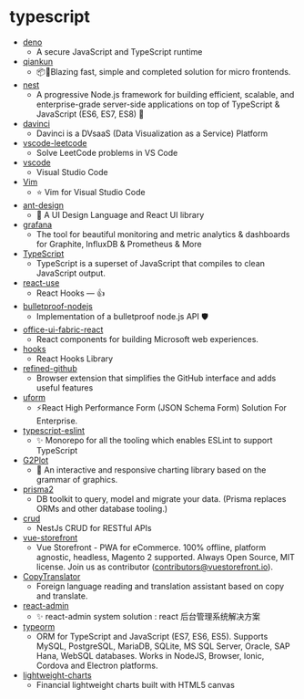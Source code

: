 # typescript
- [deno](https://github.com/denoland/deno)
  - A secure JavaScript and TypeScript runtime
- [qiankun](https://github.com/umijs/qiankun)
  - 📦🚀Blazing fast, simple and completed solution for micro frontends.
- [nest](https://github.com/nestjs/nest)
  - A progressive Node.js framework for building efficient, scalable, and enterprise-grade server-side applications on top of TypeScript & JavaScript (ES6, ES7, ES8) 🚀
- [davinci](https://github.com/edp963/davinci)
  - Davinci is a DVsaaS (Data Visualization as a Service) Platform
- [vscode-leetcode](https://github.com/jdneo/vscode-leetcode)
  - Solve LeetCode problems in VS Code
- [vscode](https://github.com/microsoft/vscode)
  - Visual Studio Code
- [Vim](https://github.com/VSCodeVim/Vim)
  - ⭐️ Vim for Visual Studio Code
- [ant-design](https://github.com/ant-design/ant-design)
  - 🌈 A UI Design Language and React UI library
- [grafana](https://github.com/grafana/grafana)
  - The tool for beautiful monitoring and metric analytics & dashboards for Graphite, InfluxDB & Prometheus & More
- [TypeScript](https://github.com/microsoft/TypeScript)
  - TypeScript is a superset of JavaScript that compiles to clean JavaScript output.
- [react-use](https://github.com/streamich/react-use)
  - React Hooks — 👍
- [bulletproof-nodejs](https://github.com/santiq/bulletproof-nodejs)
  - Implementation of a bulletproof node.js API 🛡️
- [office-ui-fabric-react](https://github.com/OfficeDev/office-ui-fabric-react)
  - React components for building Microsoft web experiences.
- [hooks](https://github.com/umijs/hooks)
  - React Hooks Library
- [refined-github](https://github.com/sindresorhus/refined-github)
  - Browser extension that simplifies the GitHub interface and adds useful features
- [uform](https://github.com/alibaba/uform)
  - ⚡React High Performance Form (JSON Schema Form) Solution For Enterprise.
- [typescript-eslint](https://github.com/typescript-eslint/typescript-eslint)
  - ✨ Monorepo for all the tooling which enables ESLint to support TypeScript
- [G2Plot](https://github.com/antvis/G2Plot)
  - 🍡 An interactive and responsive charting library based on the grammar of graphics.
- [prisma2](https://github.com/prisma/prisma2)
  - DB toolkit to query, model and migrate your data. (Prisma replaces ORMs and other database tooling.)
- [crud](https://github.com/nestjsx/crud)
  - NestJs CRUD for RESTful APIs
- [vue-storefront](https://github.com/DivanteLtd/vue-storefront)
  - Vue Storefront - PWA for eCommerce. 100% offline, platform agnostic, headless, Magento 2 supported. Always Open Source, MIT license. Join us as contributor (contributors@vuestorefront.io).
- [CopyTranslator](https://github.com/CopyTranslator/CopyTranslator)
  - Foreign language reading and translation assistant based on copy and translate.
- [react-admin](https://github.com/yezihaohao/react-admin)
  - ✨ react-admin system solution : react 后台管理系统解决方案
- [typeorm](https://github.com/typeorm/typeorm)
  - ORM for TypeScript and JavaScript (ES7, ES6, ES5). Supports MySQL, PostgreSQL, MariaDB, SQLite, MS SQL Server, Oracle, SAP Hana, WebSQL databases. Works in NodeJS, Browser, Ionic, Cordova and Electron platforms.
- [lightweight-charts](https://github.com/tradingview/lightweight-charts)
  - Financial lightweight charts built with HTML5 canvas
